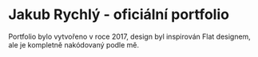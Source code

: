 # Jakub Rychlý - oficiální portfolio
Portfolio bylo vytvořeno v roce 2017, design byl inspirován Flat designem, ale je kompletně nakódovaný podle mě.